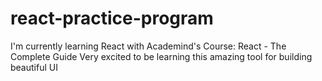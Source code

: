 # react-practice-program
 I'm currently learning React with Academind's Course: React - The Complete Guide
 Very excited to be learning this amazing tool for building beautiful UI
